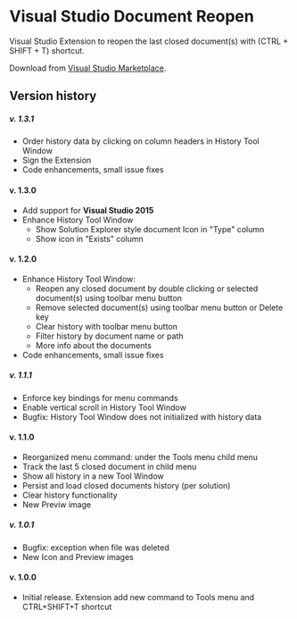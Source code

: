 # Visual Studio Document Reopen
Visual Studio Extension to reopen the last closed document(s) with (CTRL + SHIFT + T) shortcut.

Download from [Visual Studio Marketplace](https://marketplace.visualstudio.com/items?itemName=major.VSDocumentReopen).

## Version history

##### v. 1.3.1
- Order history data by clicking on column headers in History Tool Window
- Sign the Extension
- Code enhancements, small issue fixes

#### v. 1.3.0
- Add support for **Visual Studio 2015**
- Enhance History Tool Window
    - Show Solution Explorer style document Icon in "Type" column
    - Show icon in "Exists" column

#### v. 1.2.0
- Enhance History Tool Window:
    - Reopen any closed document by double clicking or selected document(s) using toolbar menu button
    - Remove selected document(s) using toolbar menu button or Delete key
    - Clear history with toolbar menu button
    - Filter history by document name or path
    - More info about the documents
- Code enhancements, small issue fixes

##### v. 1.1.1
- Enforce key bindings for menu commands
- Enable vertical scroll in History Tool Window
- Bugfix: History Tool Window does not initialized with history data
    
#### v. 1.1.0
- Reorganized menu command: under the Tools menu child menu
- Track the last 5 closed document in child menu
- Show all history in a new Tool Window
- Persist and load closed documents history (per solution)
- Clear history functionality
- New Previw image

##### v. 1.0.1
- Bugfix: exception when file was deleted
- New Icon and Preview images

#### v. 1.0.0
- Initial release. Extension add new command to Tools menu and CTRL+SHIFT+T shortcut
